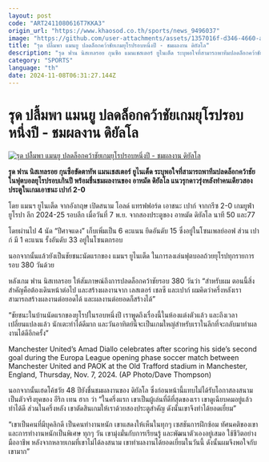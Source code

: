 ```yaml
---
layout: post
code: "ART2411080616T7KKA3"
origin_url: "https://www.khaosod.co.th/sports/news_9496037"
image: "https://github.com/user-attachments/assets/1357016f-d346-4660-a75f-707d6657c4df"
title: "รุด ปลื้มพา แมนยู ปลดล็อกคว้าชัยเกมยุโรปรอบหนึ่งปี - ชมผลงาน ดิยัลโล"
description: "รุด ฟาน นิสเทลรอย กุนซือ แมนเชสเตอร์ ยูไนเต็ด ระบุพอใจที่สามารถพาทีมปลดล็อกคว้าชัยในฟุตบอลยุโรปรอบเกินปี พร้อมชื่นชมผลงานของ อาหมัด ดิยัลโล แนวรุกดาวรุ่งหลังทำคนเดียวสองประตูในเกมเอาชนะ เปาก์ 2-0"
category: "SPORTS"
language: "th"
date: 2024-11-08T06:31:27.144Z
---
```


# รุด ปลื้มพา แมนยู ปลดล็อกคว้าชัยเกมยุโรปรอบหนึ่งปี - ชมผลงาน ดิยัลโล

[![รุด ปลื้มพา แมนยู ปลดล็อกคว้าชัยเกมยุโรปรอบหนึ่งปี - ชมผลงาน ดิยัลโล](https://www.khaosod.co.th/wpapp/uploads/2024/11/Ruud-van-Nistelrooy-PAOK-7433.jpg "รุด ปลื้มพา แมนยู ปลดล็อกคว้าชัยเกมยุโรปรอบหนึ่งปี - ชมผลงาน ดิยัลโล")](https://www.khaosod.co.th/wpapp/uploads/2024/11/Ruud-van-Nistelrooy-PAOK-7433.jpg)

**รุด ฟาน นิสเทลรอย กุนซือขัดตาทัพ แมนเชสเตอร์ ยูไนเต็ด ระบุพอใจที่สามารถพาทีมปลดล็อกคว้าชัยในฟุตบอลยุโรปรอบเกินปี พร้อมชื่นชมผลงานของ อาหมัด ดิยัลโล แนวรุกดาวรุ่งหลังทำคนเดียวสองประตูในเกมเอาชนะ เปาก์ 2-0**

โดย แมนฯ ยูไนเต็ด จากอังกฤษ เปิดสนาม โอลด์ แทรฟฟอร์ด เอาชนะ เปาก์ จากกรีซ 2-0 เกมยูฟ่า ยูโรปา ลีก 2024-25 รอบลีก เมื่อวันที่ 7 พ.ย. จากสองประตูของ อาหมัด ดิยัลโล นาที 50 และ77

โดยผ่านไป 4 นัด “ปีศาจแดง” เก็บเพิ่มเป็น 6 คะแนน ยึดอันดับ 15 ซึ่งอยู่ในโซนเพลย์ออฟ ส่วน เปาก์ มี 1 คะแนน รั้งอันดับ 33 อยู่ในโซนตกรอบ

นอกจากนั้นแล้วยังเป็นชัยชนะนัดแรกของ แมนฯ ยูไนเต็ด ในการลงเล่นฟุตบอลถ้วยยุโรปทุกรายการรอบ 380 วันด้วย

หลังเกม ฟาน นิสเทลรอย ให้สัมภาษณ์ถึงการปลดล็อกคว้าชัยรอบ 380 วันว่า “สำหรับผม ตอนนี้สิ่งสำคัญคือต้องเดินหน้าต่อไป และสร้างผลงานจาก เลสเตอร์ เชลซี และเปาก์ ผมคิดว่าครึ่งหลังเราสามารถสร้างผลงานต่อยอดได้ และผลงานต่อยอดก็สร้างได้”

“ชัยชนะในบ้านนัดแรกของยุโรปในรอบหนึ่งปี เราพูดถึงเรื่องนี้ในห้องแต่งตัวแล้ว และถึงเวลาเปลี่ยนแปลงแล้ว นักเตะทำได้ดีมาก และวันอาทิตย์นี้จะเป็นเกมใหญ่สำหรับเราในลีกที่จะกลับมาทำผลงานได้ดีอีกครั้ง”

Manchester United’s Amad Diallo celebrates after scoring his side’s second goal during the Europa League opening phase soccer match between Manchester United and PAOK at the Old Trafford stadium in Manchester, England, Thursday, Nov. 7, 2024. (AP Photo/Dave Thompson)



นอกจากนั้นเฮดโค้ชวัย 48 ปียังชื่นชมผลงานของ ดิยัลโล ซึ่งก่อนหน้านี้แทบไม่ได้รับโอกาสลงสนามเป็นตัวจริงยุคของ อีริก เทน ฮาก ว่า “ในครึ่งแรก เขาเป็นผู้เล่นที่ดีที่สุดของเรา เขาดูเฉียบคมอยู่แล้ว ทำได้ดี ส่วนในครึ่งหลัง เขาตัดสินเกมให้เราด้วยสองประตูสำคัญ ดังนั้นเขาจึงทำได้ยอดเยี่ยม”

“เขาเป็นคนที่มีบุคลิกดี เป็นคนทำงานหนัก เขาแสดงให้เห็นในทุกๆ เซสชันการฝึกซ้อม ทัศนคติของเขา และการทำงานหนักเป็นพิเศษ ทุกๆ วัน เขามุ่งมั่นกับการเรียนรู้ และพัฒนาตัวเองอยู่เสมอ ใช้ชีวิตอย่างมืออาชีพ หลังจากหลายเกมที่เขาไม่ได้ลงสนาม เขาทำผลงานได้ยอดเยี่ยมในวันนี้ ดังนั้นผมจึงพอใจกับเขามาก”